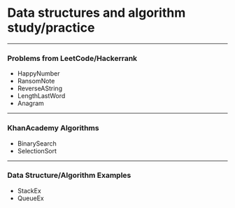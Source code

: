 # Data structures and algorithm study/practice
---
### Problems from LeetCode/Hackerrank
* HappyNumber
* RansomNote
* ReverseAString
* LengthLastWord
* Anagram
---
### KhanAcademy Algorithms 
* BinarySearch
* SelectionSort
---
### Data Structure/Algorithm Examples
* StackEx
* QueueEx
